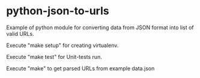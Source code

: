 # python-json-to-urls
Example of python module for converting data from JSON format into list of valid URLs.

  Execute "make setup" for creating virtualenv.
  
  Execute "make test" for Unit-tests run.
  
  Execute "make" to get parsed URLs from example data.json
